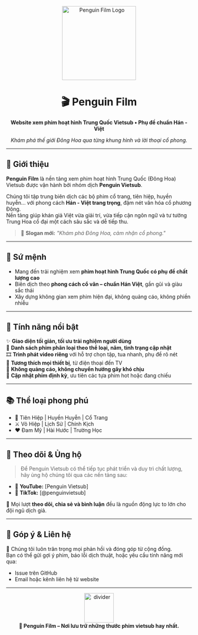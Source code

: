 <div align="center">
  <img src="[https://files.catbox.moe/4qy7xn.png]" alt="Penguin Film Logo" width="200"/>
  <h1>🎬 Penguin Film</h1>
  <p><strong>Website xem phim hoạt hình Trung Quốc Vietsub • Phụ đề chuẩn Hán - Việt</strong></p>
  <em>Khám phá thế giới Đông Hoa qua từng khung hình và lời thoại cổ phong.</em>
</div>

---

## 🐧 Giới thiệu

**Penguin Film** là nền tảng xem phim hoạt hình Trung Quốc (Đông Hoa) Vietsub được vận hành bởi nhóm dịch **Penguin Vietsub**.

Chúng tôi tập trung biên dịch các bộ phim cổ trang, tiên hiệp, huyền huyễn... với phong cách **Hán - Việt trang trọng**, đậm nét văn hóa cổ phương Đông.  
Nền tảng giúp khán giả Việt vừa giải trí, vừa tiếp cận ngôn ngữ và tư tưởng Trung Hoa cổ đại một cách sâu sắc và dễ tiếp thu.

> 🎴 **Slogan mới:** *"Khám phá Đông Hoa, cảm nhận cổ phong."*

---

## 🎯 Sứ mệnh

- Mang đến trải nghiệm xem **phim hoạt hình Trung Quốc có phụ đề chất lượng cao**
- Biên dịch theo **phong cách cổ văn – chuẩn Hán Việt**, gần gũi và giàu sắc thái
- Xây dựng không gian xem phim hiện đại, không quảng cáo, không phiền nhiễu

---

## 💎 Tính năng nổi bật

✨ **Giao diện tối giản, tối ưu trải nghiệm người dùng**  
📁 **Danh sách phim phân loại theo thể loại, năm, tình trạng cập nhật**  
🎞 **Trình phát video riêng** với hỗ trợ chọn tập, tua nhanh, phụ đề rõ nét  
📱 **Tương thích mọi thiết bị**, từ điện thoại đến TV  
🚫 **Không quảng cáo, không chuyển hướng gây khó chịu**  
🌸 **Cập nhật phim định kỳ**, ưu tiên các tựa phim hot hoặc đang chiếu

---

## 📚 Thể loại phong phú

- 🌿 Tiên Hiệp | Huyền Huyễn | Cổ Trang  
- ⚔️ Võ Hiệp | Lịch Sử | Chính Kịch  
- ❤️ Đam Mỹ | Hài Hước | Trường Học  

---

## 📣 Theo dõi & Ủng hộ

> Để Penguin Vietsub có thể tiếp tục phát triển và duy trì chất lượng, hãy ủng hộ chúng tôi qua các nền tảng sau:

- 🔔 **YouTube:** [Penguin Vietsub]  
- 🎥 **TikTok:** [@penguinvietsub]

📌 Mọi lượt **theo dõi, chia sẻ và bình luận** đều là nguồn động lực to lớn cho đội ngũ dịch giả.

---

## 🤝 Góp ý & Liên hệ

💬 Chúng tôi luôn trân trọng mọi phản hồi và đóng góp từ cộng đồng.  
Bạn có thể gửi gợi ý phim, báo lỗi dịch thuật, hoặc yêu cầu tính năng mới qua:

- Issue trên GitHub
- Email hoặc kênh liên hệ từ website

---

<div align="center">
  <img src="[https://i.imgur.com/ib4Uxxr.gif](https://files.catbox.moe/tq2sky.png)" alt="divider" width="80" />
  <br>
  <strong>🐧 Penguin Film – Nơi lưu trữ những thước phim vietsub hay nhất.</strong>
</div>
